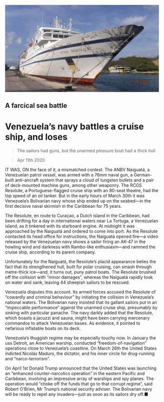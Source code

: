 ![](./images/20200411_AMP501.jpg)

## A farcical sea battle

# Venezuela’s navy battles a cruise ship, and loses

> The sailors had guns, but the unarmed pleasure boat had a thick hull

> Apr 11th 2020

IT WAS, ON the face of it, a mismatched contest. The ANBV Naiguatá, a Venezuelan patrol vessel, was armed with a 76mm naval gun, a German-built anti-aircraft system that sprays a cloud of tungsten bullets and a pair of deck-mounted machine guns, among other weaponry. The RCGS Resolute, a Portuguese-flagged cruise ship with an 80-seat theatre, had the top speed of an oil tanker. But in the early hours of March 30th it was Venezuela’s Bolivarian navy whose ship ended up on the seabed—in the first decisive naval skirmish in the Caribbean for 75 years.

The Resolute, en route to Curaçao, a Dutch island in the Caribbean, had been drifting for a day in international waters near La Tortuga, a Venezuelan island, as it tinkered with its starboard engine. At midnight it was approached by the Naiguatá and ordered to come into port. As the Resolute contacted its head office for instructions, the Naiguatá opened fire—a video released by the Venezuelan navy shows a sailor firing an AK-47 in the howling wind and darkness with Rambo-like enthusiasm—and rammed the cruise ship, according to its parent company.

Unfortunately for the Naiguatá, the Resolute’s placid appearance belies the fact that its strengthened hull, built for polar cruising, can smash through metre-thick ice—and, it turns out, puny patrol boats. The Resolute brushed off the collision with “minor damages”, whereas the Naiguatá rapidly took on water and sank, leaving 44 sheepish sailors to be rescued.

Venezuela disputes this account. Its armed forces accused the Resolute of “cowardly and criminal behaviour” by initiating the collision in Venezuela’s national waters. The Bolivarian navy insisted that its gallant sailors put in an “impeccable performance” against the unarmed cruise ship, presumably by sinking with particular panache. The navy darkly added that the Resolute, which boasts a jacuzzi and sauna, might have been carrying mercenary commandos to attack Venezuelan bases. As evidence, it pointed to nefarious inflatable boats on its deck.



Venezuela’s thuggish regime may be especially touchy now. In January the  uss Detroit, an American warship, conducted “freedom-of-navigation” operations close to Venezuela’s coastline. On March 26th the United States indicted Nicolás Maduro, the dictator, and his inner circle for drug-running and “narco-terrorism”.

On April 1st Donald Trump announced that the United States was launching an “enhanced counter-narcotics operation” in the eastern Pacific and Caribbean, involving an impressive array of warships and spy planes. The operation would “choke off the funds that go to that corrupt regime”, said Robert O’Brien, Mr Trump’s national security adviser. The Bolivarian navy will be ready to repel any invaders—just as soon as its sailors dry off.■